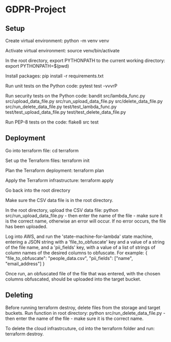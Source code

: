 # GDPR-Project

## Setup
Create virtual environment: python -m venv venv

Activate virtual environment: source venv/bin/activate

In the root directory, export PYTHONPATH to the current working directory: export PYTHONPATH=$(pwd)

Install packages: pip install -r requirements.txt

Run unit tests on the Python code: pytest test -vvvrP

Run security tests on the Python code: bandit src/lambda_func.py src/upload_data_file.py src/run_upload_data_file.py src/delete_data_file.py src/run_delete_data_file.py test/test_lambda_func.py test/test_upload_data_file.py test/test_delete_data_file.py

Run PEP-8 tests on the code: flake8 src test

## Deployment
Go into terraform file: cd terraform

Set up the Terraform files: terraform init

Plan the Terraform deployment: terraform plan

Apply the Terraform infrastructure: terraform apply

Go back into the root directory

Make sure the CSV data file is in the root directory.

In the root directory, upload the CSV data file: python src/run_upload_data_file.py - then enter the name of the file - make sure it is the correct name, otherwise an error will occur. If no error occurs, the file has been uploaded.

Log into AWS, and run the 'state-machine-for-lambda' state machine, entering a JSON string with a 'file_to_obfuscate' key and a value of a string of the file name, and a 'pii_fields' key, with a value of a list of strings of column names of the desired columns to obfuscate. For example:
{
    "file_to_obfuscate": "people_data.csv",
    "pii_fields": ["name", "email_address"]
}

Once run, an obfuscated file of the file that was entered, with the chosen columns obfuscated, should be uploaded into the target bucket.

## Deleting
Before running terraform destroy, delete files from the storage and target buckets. Run function in root directory: python src/run_delete_data_file.py - then enter the name of the file - make sure it is the correct name.

To delete the cloud infrastrcuture, cd into the terraform folder and run: terraform destroy.